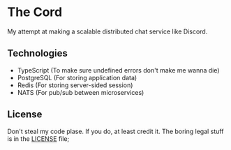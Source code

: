 # The Cord

My attempt at making a scalable distributed chat service like Discord.

## Technologies

- TypeScript (To make sure undefined errors don't make me wanna die)
- PostgreSQL (For storing application data)
- Redis (For storing server-sided session)
- NATS (For pub/sub between microservices)

## License

Don't steal my code plase. If you do, at least credit it. The boring legal stuff is in the [LICENSE](./LICENSE) file;
